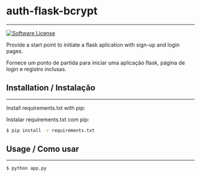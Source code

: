# auth-flask-bcrypt
___
[![Software License](https://img.shields.io/badge/license-MIT-brightgreen.svg)](LICENSE)

Provide a start point to initiate a flask aplication with sign-up and login pages.

Fornece um ponto de partida para iniciar uma aplicação flask, página de login e registro inclusas.


## Installation / Instalação
___

Install requirements.txt with pip:

Instalar requirements.txt com pip:

```sh
$ pip install -r requirements.txt
```

## Usage / Como usar
___

```sh
$ python app.py
```